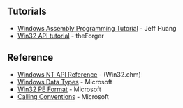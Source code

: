 ## Tutorials
* [Windows Assembly Programming Tutorial](https://doc.lagout.org/operating%20system%20/Windows/winasmtut.pdf) - Jeff Huang
* [Win32 API tutorial](http://www.winprog.org/tutorial/) - theForger

## Reference
* [Windows NT API Reference](http://laurencejackson.com/win32/) - (Win32.chm)
* [Windows Data Types](https://docs.microsoft.com/en-us/windows/win32/winprog/windows-data-types) - Microsoft
* [Win32 PE Format](https://docs.microsoft.com/en-us/windows/win32/debug/pe-format) - Microsoft
* [Calling Conventions](https://docs.microsoft.com/en-us/cpp/cpp/calling-conventions) - Microsoft
